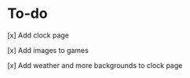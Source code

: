 # To-do

[x] Add clock page

[x] Add images to games

[x] Add weather and more backgrounds to clock page
